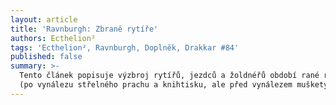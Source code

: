 ```yaml
---
layout: article
title: 'Ravnburgh: Zbraně rytíře'
authors: Ecthelion²
tags: 'Ecthelion², Ravnburgh, Doplněk, Drakkar #84'
published: false
summary: >-
  Tento článek popisuje výzbroj rytířů, jezdců a žoldnéřů období rané renesance
  (po vynálezu střelného prachu a knihtisku, ale před vynálezem muškety).
---
```

